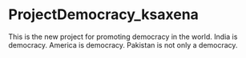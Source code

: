 # ProjectDemocracy_ksaxena
This is the new project for promoting democracy in the world.
India is democracy.
America is democracy.
Pakistan is not only a democracy.
